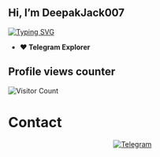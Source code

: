 ## Hi, I’m DeepakJack007

[![Typing SVG](https://readme-typing-svg.herokuapp.com/?lines=Welcome+to+My+GitHub+Profile)](https://git.io/typing-svg)

- **❤️ Telegram Explorer**

## Profile views counter
![Visitor Count](https://profile-counter.glitch.me/{shukurenaibotcreate}/count.svg)

# Contact
<p align="center">
<a href="https://t.me/shukurenai007"><img alt="Telegram" src="https://img.shields.io/badge/Telegram-2CA5E0?style=for-the-badge&logo=telegram&logoColor=white"/></a>
</p>
